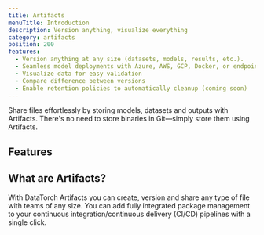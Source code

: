 ```yaml
---
title: Artifacts
menuTitle: Introduction
description: Version anything, visualize everything
category: artifacts
position: 200
features:
  - Version anything at any size (datasets, models, results, etc.).
  - Seamless model deployments with Azure, AWS, GCP, Docker, or endpoint API.
  - Visualize data for easy validation
  - Compare difference between versions
  - Enable retention policies to automatically cleanup (coming soon)
---
```


Share files effortlessly by storing models, datasets and outputs with Artifacts. There's no
need to store binaries in Git—simply store them using Artifacts.

## Features

<list :items="features"></list>

## What are Artifacts?

With DataTorch Artifacts you can create, version and share any type of file with
teams of any size. You can add fully integrated package management to your
continuous integration/continuous delivery (CI/CD) pipelines with a single
click.
